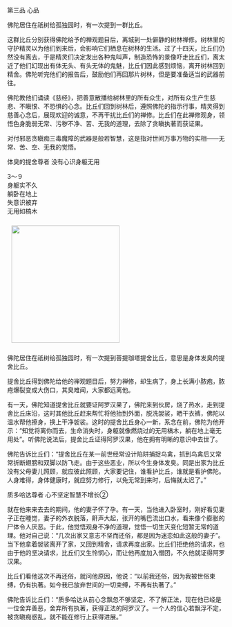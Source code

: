 第三品 心品

佛陀居住在祇树给孤独园时，有一次提到一群比丘。

这群比丘分别获得佛陀给予的禅观题目后，离城到一处僻静的树林禅修。树林里的守护精灵以为他们到来后，会影响它们栖息在树林的生活。过了十四天，比丘们仍然没有离去，于是精灵们决定发出各种鬼叫声，制造恐怖的景像吓走比丘们，离太近了他们幻现出有体无头、有头无体的鬼魅，比丘们因此感到烦恼，离开树林回到精舍。佛陀听完他们的报告后，鼓励他们再回那片树林，但是要准备适当的武器前往。

佛陀教他们诵读《慈经》，把善意散播给树林里的所有众生，对所有众生产生慈悲、不瞋恨、不恐惧的心念。比丘们回到树林后，遵照佛陀的指示行事，精灵得到慈善心念后，展现欢迎的诚意，不再干扰比丘们的禅修。比丘们在此禅修观身，领悟色身脆弱无常、污秽不净、苦、无我的道理，去除了贪瞋执著而获证果。

对付邪恶贪瞋痴三毒魔障的武器是般若智慧，这是指对世间万事万物的实相——无常、苦、空、无我的觉悟。

体臭的提舍尊者 没有心识身躯无用

<div class="e2">
<div>
<p></p> <p>3～９<br>
 身躯实不久<br>
 躺卧在地上<br>
 失意识被弃<br>
 无用如槁木</p>
</div>
<img src="images/fjj-14-2.gif" width="250" height="271" hspace="10" vspace="10"/>
</div>

佛陀居住在祇树给孤独园时，有一次提到菩提珈塔提舍比丘，意思是身体发臭的提舍比丘。

提舍比丘得到佛陀给他的禅观题目后，努力禅修，却生病了，身上长满小脓疱，脓疮爆裂变成大伤口，其臭难闻，大家都远离他。

有一天，佛陀知道提舍比丘就要证阿罗汉果了，佛陀来到伙房，烧了热水，走到提舍比丘床沿，这时其他比丘赶来帮忙将他抬到外面，脱洗袈裟，晒干衣裤，佛陀以温水帮他擦身，换上干净袈裟。这时的提舍比丘身心一新，系念在前，佛陀为他开示：“知觉将离你而去，生命消失时，身躯就像燃烧过的无用槁木，躺在地上毫无用处”。听佛陀说法后，提舍比丘证得阿罗汉果，他在拥有明晰的意识中去世了。

佛陀告诉比丘们：“提舍比丘在某一前世经常设计陷阱捕捉鸟禽，抓到鸟禽后又常常折断翅膀和双脚以防飞走。由于这些恶业，所以今生身体发臭。同是出家为比丘没有父母妻儿照顾，就应彼此照顾，大家要记住，谁看护比丘，谁就是看护佛陀。人身难得，身体健康时，就应努力修行，以免无常到来时，后悔就太迟了。”

质多哈达尊者 心不坚定智慧不增长②

就在他来来去去的期间，他的妻子怀了孕。有一天，当他进入卧室时，刚好看见妻子正在睡觉，妻子的外衣脱落，鼾声大起，张开的嘴巴流出口水，看来像个膨胀的尸体令人厌恶。于此，他觉悟观身不净的道理，觉悟一切生灭变化短暂无常的道理。他对自己说：“几次出家又意志不坚而还俗，都是因为迷恋如此这般的妻子”。当下他拿着袈裟离开了家，又回到精舍，请求再度出家。比丘们拒绝他的请求，也由于他的坚决请求，比丘们又生怜悯心，而让他再度加入僧团，不久他就证得阿罗汉果。

比丘们看他这次不再还俗，就问他原因，他说：“以前我还俗，因为我被世俗束缚，仍有执著。如今我已放弃世间的一切束缚，不再有执著了。”

佛陀告诉比丘们：“质多哈达从前心念飘忽不够坚定，不了解正法，现在他已经是一位舍弃善恶，舍弃所有执著，获得正法的阿罗汉了。一个人的信心若飘浮不定，被贪瞋痴惑乱，就不能在修行上获得进展。”
